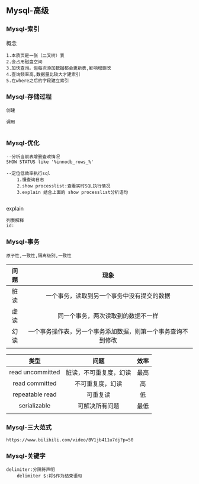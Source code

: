 ## Mysql-高级

### Mysql-索引

概念

```
1.本质页是一张（二叉树）表
2.会占用磁盘空间
3.加快查询。但每次添加数据都会更新表,影响增删改
4.查询频率高,数据量比较大才建索引
5.在where之后的字段建立索引
```

### Mysql-存储过程

```
创建
	
调用
	
```



### Mysql-优化

````mysql
--分析当前表增删查改情况
SHOW STATUS like '%innodb_rows_%'

--定位低效率执行sql
	1.慢查询日志
	2.show processlist:查看实时SQL执行情况
	3.explain 结合上面的 show processlist分析语句
	
````

explain

```
列表解释
id:		
```





### Mysql-事务

````
原子性,一致性,隔离级别,一致性
````



| 问题 |                             现象                             |
| :--: | :----------------------------------------------------------: |
| 脏读 |          一个事务，读取到另一个事务中没有提交的数据          |
| 虚读 |              同一个事务，两次读取到的数据不一样              |
| 幻读 | 一个事务操作表，另一个事务添加数据，则第一个事务查询不到修改 |
|      |                                                              |



|       类型       |          问题          | 效率 |
| :--------------: | :--------------------: | :--: |
| read uncommitted | 脏读，不可重复度，幻读 | 最高 |
|  read committed  |    不可重复度，幻读    |  高  |
| repeatable read  |        可重复读        |  低  |
|   serializable   |     可解决所有问题     | 最低 |
|                  |                        |      |

### Mysql-三大范式

```
https://www.bilibili.com/video/BV1jb411u7dj?p=50
```







### Mysql-关键字

```
delimiter:分隔符声明
	delimiter $:将$作为结束语句

```







